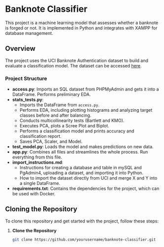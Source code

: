 # Banknote Classifier

This project is a machine learning model that assesses whether a banknote is forged or not. It is implemented in Python and integrates with XAMPP for database management.

## Overview

The project uses the UCI Banknote Authentication dataset to build and evaluate a classification model. The dataset can be accessed [here](https://archive.ics.uci.edu/dataset/267/banknote+authentication).

### Project Structure

- **access.py**: Imports an SQL dataset from PHPMyAdmin and gets it into a DataFrame. Performs preliminary EDA.
- **stats_tests.py**: 
  - Imports the DataFrame from `access.py`.
  - Performs EDA, including plotting histograms and analyzing target classes before and after balancing.
  - Conducts multicollinearity tests (Bartlett and KMO).
  - Executes PCA, plots a Scree Plot and Biplot.
  - Performs a classification model and prints accuracy and classification report.
  - Saves PCA, Scaler, and Model.
- **test_model.py**: Loads the model and makes predictions on new data.
- **app.py**: Combines all files and streamlines the whole process. Run everything from this file.
- **import_instructions.md**: 
  - Instructions for creating a database and table in mySQL and PgAdmin4, uploading a dataset, and importing it into Python.
  - How to import the dataset directly from UCI and merge X and Y into a single DataFrame.
- **requirements.txt**: Contains the dependencies for the project, which can be used with Docker.

## Cloning the Repository

To clone this repository and get started with the project, follow these steps:

1. **Clone the Repository**

   ```bash
   git clone https://github.com/yourusername/banknote-classifier.git
